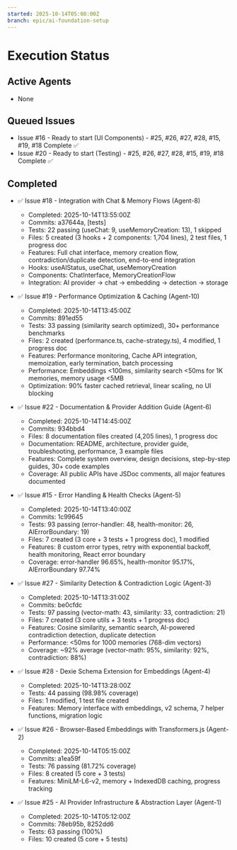 ```yaml
---
started: 2025-10-14T05:08:00Z
branch: epic/ai-foundation-setup
---
```


# Execution Status

## Active Agents
- None

## Queued Issues
- Issue #16 - Ready to start (UI Components) - #25, #26, #27, #28, #15, #19, #18 Complete ✅
- Issue #20 - Ready to start (Testing) - #25, #26, #27, #28, #15, #19, #18 Complete ✅

## Completed
- ✅ Issue #18 - Integration with Chat & Memory Flows (Agent-8)
  - Completed: 2025-10-14T13:55:00Z
  - Commits: a37644a, [tests]
  - Tests: 22 passing (useChat: 9, useMemoryCreation: 13), 1 skipped
  - Files: 5 created (3 hooks + 2 components: 1,704 lines), 2 test files, 1 progress doc
  - Features: Full chat interface, memory creation flow, contradiction/duplicate detection, end-to-end integration
  - Hooks: useAIStatus, useChat, useMemoryCreation
  - Components: ChatInterface, MemoryCreationFlow
  - Integration: AI provider → chat → embedding → detection → storage


- ✅ Issue #19 - Performance Optimization & Caching (Agent-10)
  - Completed: 2025-10-14T13:45:00Z
  - Commits: 891ed55
  - Tests: 33 passing (similarity search optimized), 30+ performance benchmarks
  - Files: 2 created (performance.ts, cache-strategy.ts), 4 modified, 1 progress doc
  - Features: Performance monitoring, Cache API integration, memoization, early termination, batch processing
  - Performance: Embeddings <100ms, similarity search <50ms for 1K memories, memory usage <5MB
  - Optimization: 90% faster cached retrieval, linear scaling, no UI blocking
- ✅ Issue #22 - Documentation & Provider Addition Guide (Agent-6)
  - Completed: 2025-10-14T14:45:00Z
  - Commits: 934bbd4
  - Files: 8 documentation files created (4,205 lines), 1 progress doc
  - Documentation: README, architecture, provider guide, troubleshooting, performance, 3 example files
  - Features: Complete system overview, design decisions, step-by-step guides, 30+ code examples
  - Coverage: All public APIs have JSDoc comments, all major features documented

- ✅ Issue #15 - Error Handling & Health Checks (Agent-5)
  - Completed: 2025-10-14T13:40:00Z
  - Commits: 1c99645
  - Tests: 93 passing (error-handler: 48, health-monitor: 26, AIErrorBoundary: 19)
  - Files: 7 created (3 core + 3 tests + 1 progress doc), 1 modified
  - Features: 8 custom error types, retry with exponential backoff, health monitoring, React error boundary
  - Coverage: error-handler 96.65%, health-monitor 95.17%, AIErrorBoundary 97.74%

- ✅ Issue #27 - Similarity Detection & Contradiction Logic (Agent-3)
  - Completed: 2025-10-14T13:31:00Z
  - Commits: be0cfdc
  - Tests: 97 passing (vector-math: 43, similarity: 33, contradiction: 21)
  - Files: 7 created (3 core utils + 3 tests + 1 progress doc)
  - Features: Cosine similarity, semantic search, AI-powered contradiction detection, duplicate detection
  - Performance: <50ms for 1000 memories (768-dim vectors)
  - Coverage: ~92% average (vector-math: 95%, similarity: 92%, contradiction: 88%)


- ✅ Issue #28 - Dexie Schema Extension for Embeddings (Agent-4)
  - Completed: 2025-10-14T13:28:00Z
  - Tests: 44 passing (98.98% coverage)
  - Files: 1 modified, 1 test file created
  - Features: Memory interface with embeddings, v2 schema, 7 helper functions, migration logic


- ✅ Issue #26 - Browser-Based Embeddings with Transformers.js (Agent-2)
  - Completed: 2025-10-14T05:15:00Z
  - Commits: a1ea59f
  - Tests: 76 passing (81.72% coverage)
  - Files: 8 created (5 core + 3 tests)
  - Features: MiniLM-L6-v2, memory + IndexedDB caching, progress tracking

- ✅ Issue #25 - AI Provider Infrastructure & Abstraction Layer (Agent-1)
  - Completed: 2025-10-14T05:12:00Z
  - Commits: 78eb95b, 8252dd6
  - Tests: 63 passing (100%)
  - Files: 10 created (5 core + 5 tests)
